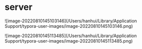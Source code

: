 # server

!\[image-20220810145103146]\(/Users/hanhui/Library/Application Support/typora-user-images/image-20220810145103146.png)

!\[image-20220810145113485]\(/Users/hanhui/Library/Application Support/typora-user-images/image-20220810145113485.png)
